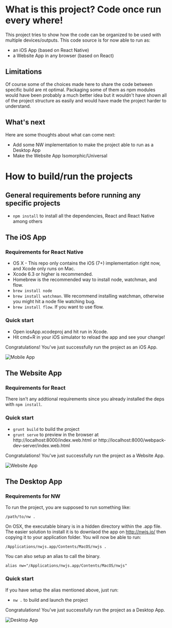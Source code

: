# What is this project? Code once run every where!

This project tries to show how the code can be organized to be used with multiple devices/outputs. This code source is for now able to run as:

- an iOS App (based on React Native)
- a Website App in any browser (based on React)

## Limitations

Of course some of the choices made here to share the code between specific build are nt optimal. Packaging some of them as npm modules would have been probably a much better idea but it wouldn't have shown all of the project structure as easily and would have made the project harder to understand.

## What's next

Here are some thoughts about what can come next:

- Add some NW implementation to make the project able to run as a Desktop App
- Make the Website App Isomorphic/Universal

# How to build/run the projects

## General requirements before running any specific projects

- `npm install` to install all the dependencies, React and React Native among others

## The iOS App

### Requirements for React Native

- OS X - This repo only contains the iOS (7+) implementation right now, and Xcode only runs on Mac.
- Xcode 6.3 or higher is recommended.
- Homebrew is the recommended way to install node, watchman, and flow.
- `brew install node`
- `brew install watchman`. We recommend installing watchman, otherwise you might hit a node file watching bug.
- `brew install flow`. If you want to use flow.

### Quick start

- Open iosApp.xcodeproj and hit run in Xcode.
- Hit cmd+R in your iOS simulator to reload the app and see your change!

Congratulations! You've just successfully run the project as an iOS App.

![Mobile App](https://github.com/benoitvallon/calculator-app-react/blob/master/images/mobile-app.png "Mobile App")

## The Website App

### Requirements for React

There isn't any addtional requirements since you already installed the deps with `npm install`.

### Quick start

- `grunt build` to build the project
- `grunt serve` to preview in the browser at http://localhost:8000/index.web.html or http://localhost:8000/webpack-dev-server/index.web.html

Congratulations! You've just successfully run the project as a Website App.

![Website App](https://github.com/benoitvallon/calculator-app-react/blob/master/images/website-app.png "Website App")

## The Desktop App

### Requirements for NW

To run the project, you are supposed to run something like:

`/path/to/nw .`

On OSX, the executable binary is in a hidden directory within the .app file. The easier solution to install it is to downlaod the app on http://nwjs.io/ then copying it to your application folder. You will now be able to run:

`/Applications/nwjs.app/Contents/MacOS/nwjs .`

You can also setup an alias to call the binary.

`alias nw="/Applications/nwjs.app/Contents/MacOS/nwjs"`

### Quick start

If you have setup the alias mentioned above, just run:

- `nw .` to build and launch the project

Congratulations! You've just successfully run the project as a Desktop App.

![Desktop App](https://github.com/benoitvallon/calculator-app-react/blob/master/images/desktop-app.png "Desktop App")
